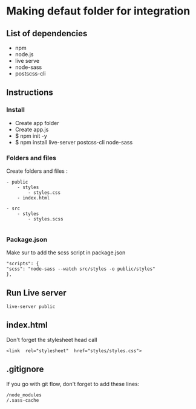 # Making defaut folder for integration

## List of dependencies
- npm
- node.js
- live serve
- node-sass
- postscss-cli

## Instructions
### Install
- Create app folder 
- Create app.js
- $ npm init -y
- $ npm install live-server postcss-cli node-sass

### Folders and files
Create folders and files : 
```
- public
	- styles 
		- styles.css
	- index.html

- src
	- styles
		- styles.scss
	
```
### Package.json
Make sur to add the scss script in package.json
```
"scripts": {
"scss": "node-sass --watch src/styles -o public/styles"
},
```

## Run Live server
``` live-server public ```

## index.html
Don't forget the stylesheet head call
```
<link  rel="stylesheet"  href="styles/styles.css">
```

## .gitignore
If you go with git flow, don't forget to add these lines:
```
/node_modules
/.sass-cache
```

